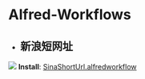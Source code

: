 # Alfred-Workflows

- ## 新浪短网址
![](https://ws3.sinaimg.cn/large/7de3675bgy1foxdjakfyyj20g7049q5a.jpg)
**Install**: [SinaShortUrl.alfredworkflow](https://github.com/jae-jae/Alfred-Workflows/blob/master/SinaShortUrl.alfredworkflow?raw=true)
